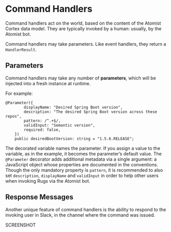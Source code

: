 # Command Handlers
Command handlers act on the world, based on the content of the Atomist Cortex data model. They are typically invoked by a human: usually, by the Atomist bot.

Command handlers may take parameters. Like event handlers, they return a `HandlerResult`. 


## Parameters

Command handlers may take any number of **parameters**, which will be injected into a fresh instance at runtime.

For example:

```
@Parameter({
        displayName: "Desired Spring Boot version",
        description: "The desired Spring Boot version across these repos",
        pattern: /^.+$/,
        validInput: "Semantic version",
        required: false,
    })
    public desiredBootVersion: string = "1.5.6.RELEASE";
```
 
The decorated variable names the parameter. If you assign a value to the variable, as in the example, it becomes the parameter’s default value. The `@Parameter` decorator adds additional metadata via a single argument: a JavaScript object whose properties are documented in the conventions. Though the only mandatory property is `pattern`, it is recommended to also set `description`, `displayName` and `validInput` in order to help other users when invoking Rugs via the Atomist bot.

## Response Messages
Another unique feature of command handlers is the ability to respond to the invoking user in Slack, in the channel where the command was issued.

SCREENSHOT
